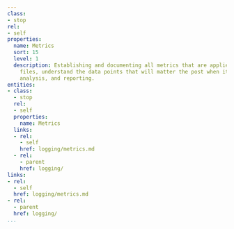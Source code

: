 ```yaml
---
class:
- stop
rel:
- self
properties:
  name: Metrics
  sort: 15
  level: 1
  description: Establishing and documenting all metrics that are applied across log
    files, understand the data points that will matter the post when it comes to visualizations,
    analysis, and reporting.
entities:
- class:
  - stop
  rel:
  - self
  properties:
    name: Metrics
  links:
  - rel:
    - self
    href: logging/metrics.md
  - rel:
    - parent
    href: logging/
links:
- rel:
  - self
  href: logging/metrics.md
- rel:
  - parent
  href: logging/
...
```

